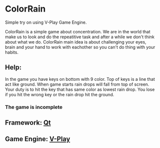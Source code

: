 # ColorRain
Simple try on using V-Play Game Engine.

ColorRain is a simple game about concentration. We are in the world that make us to look and do the repeatitive task and after a while we don't think about what we do.
ColorRain main idea is about challenging your eyes, brain and your hand to work with eachother so you can't do thing with your habits.

## Help:
In the game you have keys on bottom with 9 color. Top of keys is a line that act like ground. When game starts rain drops will fall from top of screen. Your duty is to hit the key that has same color as lowest rain drop. You lose if you hit the wrong key or the rain drop hit the ground.

### The game is incomplete


## Framework: [Qt](https://www.qt.io/)
## Game Engine: [V-Play](http://v-play.net/)
